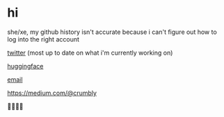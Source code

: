 # hi

she/xe, my github history isn't accurate because i can't figure out how to log into the right account

[twitter](https://twitter.com/aicrumb) (most up to date on what i'm currently working on)

[huggingface](https://huggingface.co/crumb) 

[email](mailto:miareams@gmail.com)

https://medium.com/@crumbly

🏳️‍🌈🏳️‍⚧️

